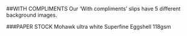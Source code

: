 ##WITH COMPLIMENTS
Our ‘With compliments’ slips have 5 different background images.

###PAPER STOCK
Mohawk ultra white Superfine Eggshell 118gsm